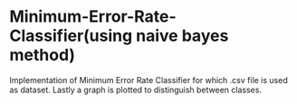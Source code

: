# Minimum-Error-Rate-Classifier(using naive bayes method)
Implementation of Minimum Error Rate Classifier for which .csv file is used as dataset. Lastly a graph is plotted to distinguish between classes.

